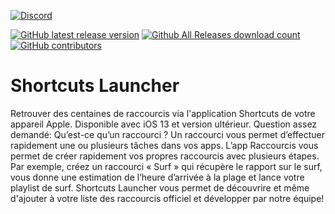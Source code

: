 [![Discord](https://img.shields.io/discord/738864299392630914.svg?label=&logo=discord&logoColor=ffffff&color=7389D8&labelColor=6A7EC2)](https://discord.gg/qkUWvxja8G)

[![GitHub latest release version](https://img.shields.io/github/v/release/flybywiresim/a32nx.svg?style=flat)](https://github.com/flybywiresim/a32nx/releases/latest)
[![Github All Releases download count](https://img.shields.io/github/downloads/flybywiresim/a32nx/total.svg?style=flat)](https://github.com/flybywiresim/a32nx/releases/latest)
[![GitHub contributors](https://img.shields.io/github/contributors/flybywiresim/a32nx.svg?style=flat)](https://github.com/flybywiresim/a32nx/graphs/contributors)

# Shortcuts Launcher
Retrouver des centaines de  raccourcis via l'application Shortcuts de votre appareil Apple. Disponible avec iOS 13 et version ultérieur. Question assez demandé: Qu’est-ce qu’un raccourci ? Un raccourci vous permet d’effectuer rapidement une ou plusieurs tâches dans vos apps. L’app Raccourcis vous permet de créer rapidement vos propres raccourcis avec plusieurs étapes. Par exemple, créez un raccourci « Surf » qui récupère le rapport sur le surf, vous donne une estimation de l’heure d’arrivée à la plage et lance votre playlist de surf. Shortcuts Launcher vous permet de découvrire et même d'ajouter à votre liste des raccourcis officiel et développer par notre équipe!
